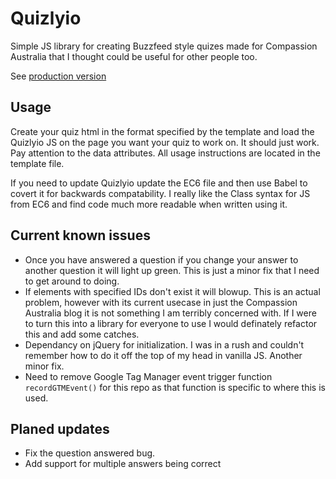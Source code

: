 # Quizlyio
Simple JS library for creating Buzzfeed style quizes made for Compassion Australia that I thought could be useful for other people too.

See [production version](https://www.compassion.com.au/blog/test-your-knowledge-of-deadly-diseases)

## Usage
Create your quiz html in the format specified by the template and load the Quizlyio JS on the page you want your quiz to work on. It should just work. Pay attention to the data attributes. All usage instructions are located in the template file.

If you need to update Quizlyio update the EC6 file and then use Babel to covert it for backwards compatability. I really like the Class syntax for JS from EC6 and find code much more readable when written using it. 


## Current known issues
- Once you have answered a question if you change your answer to another question it will light up green. This is just a minor fix that I need to get around to doing.
- If elements with specified IDs don't exist it will blowup. This is an actual problem, however with its current usecase in just the Compassion Australia blog it is not something I am terribly concerned with. If I were to turn this into a library for everyone to use I would definately refactor this and add some catches.
- Dependancy on jQuery for initialization. I was in a rush and couldn't remember how to do it off the top of my head in vanilla JS. Another minor fix.
- Need to remove Google Tag Manager event trigger function `recordGTMEvent()` for this repo as that function is specific to where this is used.

## Planed updates
- Fix the question answered bug.
- Add support for multiple answers being correct
